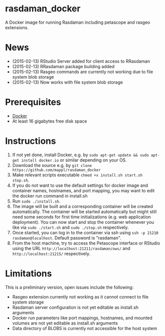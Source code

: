 rasdaman_docker
===============
A Docker image for running Rasdaman including petascope and rasgeo extensions.


# News
- (2015-02-13) RStudio Server added for client access to RRasdaman 
- (2015-02-13) RRasdaman package building added
- (2015-02-13) Rasgeo commands are currently not working due to file system blob storage 
- (2015-02-13) Now works with file system blob storage

# Prerequisites
- [Docker](https://www.docker.com/)
- At least 16 gigabytes free disk space

# Instructions
1. If not yet done, install Docker, e.g. by `sudo apt-get update && sudo apt-get install docker.io` or similar depending on your OS.
2. Download the source e.g. by `git clone https://github.com/mappl/rasdaman_docker` 
3. Make relevant scripts executable `chmod +x install.sh start.sh stop.sh`.
4. If you do not want to use the default settings for docker image and container names, hostnames, and port mapping, you may want to edit the docker run command in install.sh
5. Run `sudo ./install.sh`.
6. The image will be built and a corresponding container will be created automatically. The container will be started automatically but might still need some seconds for first time initializations (e.g. web application deployment). You can now start and stop the container whenever you like via `sudo ./start.sh` and `sudo ./stop.sh` respectively.
7. Once started, you can log in to the container via ssh using `ssh -p 21210 rasdaman@localhost`. Default password is "rasdaman".
8. From the host machine, try to access the Petascope interface or RStudio using the URL `http://localhost:21211/rasdaman/ows/` and `http://localhost:21215/` respectively.



# Limitations
This is a preliminary version, open issues include the following:
- Rasgeo extension currently not working as it cannot connect to file system storage
- Rasdaman server configuration is not yet editable as install.sh arguments
- Docker run parameters like port mappings, hostnames, and mounted volumes are not yet editable as install.sh arguments
- Data directory of BLOBS is currently not accessible for the host system


